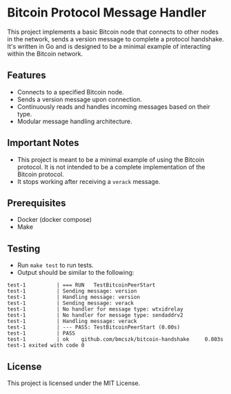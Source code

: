 # Bitcoin Protocol Message Handler

This project implements a basic Bitcoin node that connects to other nodes in the network, sends a version message to complete a protocol handshake. It's written in Go and is designed to be a minimal example of interacting within the Bitcoin network.

## Features

- Connects to a specified Bitcoin node.
- Sends a version message upon connection.
- Continuously reads and handles incoming messages based on their type.
- Modular message handling architecture.

## Important Notes

- This project is meant to be a minimal example of using the Bitcoin protocol. It is not intended to be a complete implementation of the Bitcoin protocol.
- It stops working after receiving a `verack` message.

## Prerequisites

- Docker (docker compose)
- Make

## Testing

- Run `make test` to run tests.
- Output should be similar to the following:
```
test-1          | === RUN   TestBitcoinPeerStart
test-1          | Sending message: version
test-1          | Handling message: version
test-1          | Sending message: verack
test-1          | No handler for message type: wtxidrelay
test-1          | No handler for message type: sendaddrv2
test-1          | Handling message: verack
test-1          | --- PASS: TestBitcoinPeerStart (0.00s)
test-1          | PASS
test-1          | ok    github.com/bmcszk/bitcoin-handshake     0.003s
test-1 exited with code 0
```

## License
This project is licensed under the MIT License.